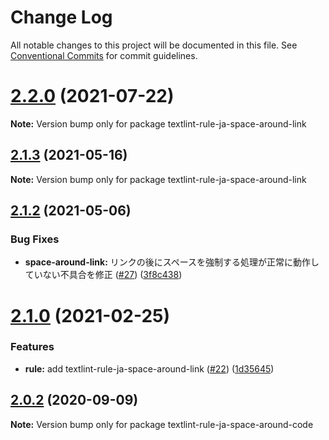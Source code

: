 # Change Log

All notable changes to this project will be documented in this file.
See [Conventional Commits](https://conventionalcommits.org) for commit guidelines.

# [2.2.0](https://github.com/textlint-ja/textlint-rule-preset-ja-spacing/compare/v2.1.3...v2.2.0) (2021-07-22)

**Note:** Version bump only for package textlint-rule-ja-space-around-link





## [2.1.3](https://github.com/textlint-ja/textlint-rule-preset-ja-spacing/compare/v2.1.2...v2.1.3) (2021-05-16)

**Note:** Version bump only for package textlint-rule-ja-space-around-link





## [2.1.2](https://github.com/textlint-ja/textlint-rule-preset-ja-spacing/compare/v2.1.1...v2.1.2) (2021-05-06)


### Bug Fixes

* **space-around-link:** リンクの後にスペースを強制する処理が正常に動作していない不具合を修正 ([#27](https://github.com/textlint-ja/textlint-rule-preset-ja-spacing/issues/27)) ([3f8c438](https://github.com/textlint-ja/textlint-rule-preset-ja-spacing/commit/3f8c438a7c6d3014133729c151e820d8dd6bc69b))





# [2.1.0](https://github.com/textlint-ja/textlint-rule-preset-ja-spacing/compare/v2.0.2...v2.1.0) (2021-02-25)


### Features

* **rule:** add textlint-rule-ja-space-around-link ([#22](https://github.com/textlint-ja/textlint-rule-preset-ja-spacing/issues/22)) ([1d35645](https://github.com/textlint-ja/textlint-rule-preset-ja-spacing/commit/1d35645daf3e5be186a4cedb3b96ae172e0a28c8))





## [2.0.2](https://github.com/textlint-ja/textlint-rule-preset-ja-spacing/compare/v2.0.1...v2.0.2) (2020-09-09)

**Note:** Version bump only for package textlint-rule-ja-space-around-code
